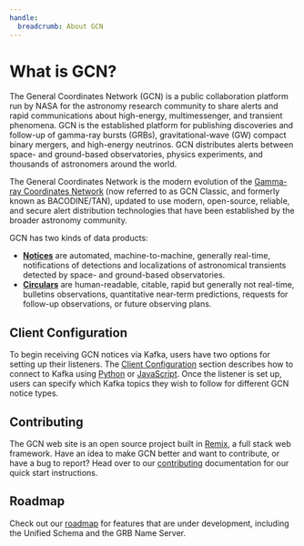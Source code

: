 ```yaml
---
handle:
  breadcrumb: About GCN
---
```


# What is GCN?

The General Coordinates Network (GCN) is a public collaboration platform run by NASA for the astronomy research community to share alerts and rapid communications about high-energy, multimessenger, and transient phenomena. GCN is the established platform for publishing discoveries and follow-up of gamma-ray bursts (GRBs), gravitational-wave (GW) compact binary mergers, and high-energy neutrinos. GCN distributes alerts between space- and ground-based observatories, physics experiments, and thousands of astronomers around the world.

The General Coordinates Network is the modern evolution of the [Gamma-ray Coordinates Network](https://gcn.gsfc.nasa.gov) (now referred to as GCN Classic, and formerly known as BACODINE/TAN), updated to use modern, open-source, reliable, and secure alert distribution technologies that have been established by the broader astronomy community.

GCN has two kinds of data products:

- [**Notices**](/notices) are automated, machine-to-machine, generally real-time, notifications of detections and localizations of astronomical transients detected by space- and ground-based observatories.
- [**Circulars**](/circulars) are human-readable, citable, rapid but generally not real-time, bulletins observations, quantitative near-term predictions, requests for follow-up observations, or future observing plans.

## Client Configuration

To begin receiving GCN notices via Kafka, users have two options for setting up their listeners. The [Client Configuration](/docs/client) section describes how to connect to Kafka using [Python](/docs/client#python) or [JavaScript](/docs/client#nodejs). Once the listener is set up, users can specify which Kafka topics they wish to follow for different GCN notice types.

## Contributing

The GCN web site is an open source project built in [Remix](https://remix.run), a full stack web framework. Have an idea to make GCN better and want to contribute, or have a bug to report? Head over to our [contributing](/docs/contributing) documentation for our quick start instructions.

## Roadmap

Check out our [roadmap](/docs/roadmap) for features that are under development, including the Unified Schema and the GRB Name Server.
